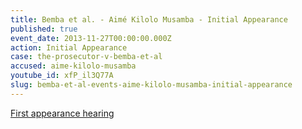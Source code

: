 ```yaml
---
title: Bemba et al. - Aimé Kilolo Musamba - Initial Appearance
published: true
event_date: 2013-11-27T00:00:00.000Z
action: Initial Appearance
case: the-prosecutor-v-bemba-et-al
accused: aime-kilolo-musamba
youtube_id: xfP_il3Q77A
slug: bemba-et-al-events-aime-kilolo-musamba-initial-appearance
---
```



[First appearance hearing](https://youtu.be/xfP_il3Q77A)
